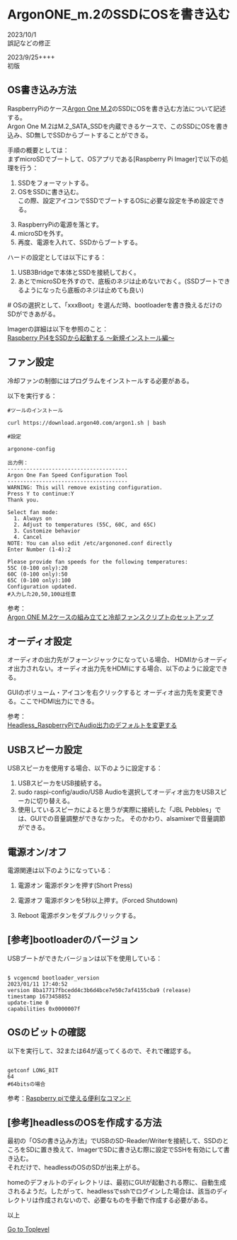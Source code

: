     
# ArgonONE_m.2のSSDにOSを書き込む  

2023/10/1  
誤記などの修正  

2023/9/25++++      
初版    
  
## OS書き込み方法  
RaspberryPiのケース[Argon One M.2](https://www.sengoku.co.jp/mod/sgk_cart/detail.php?code=EEHD-5PL4)のSSDにOSを書き込む方法について記述する。  
Argon One M.2はM.2_SATA_SSDを内蔵できるケースで、このSSDにOSを書き込み、SD無しでSSDからブートすることができる。  

手順の概要としては：  
まずmicroSDでブートして、OSアプリである[Raspberry Pi Imager]で以下の処理を行う：  
1. SSDをフォーマットする。  
1. OSをSSDに書き込む。  
この際、設定アイコンでSSDでブートするOSに必要な設定を予め設定できる。
<!-- 1. USBbootを設定する。 -->
3. RaspberryPiの電源を落とす。
1. microSDを外す。
1. 再度、電源を入れて、SSDからブートする。

ハードの設定としては以下にする：
1. USB3Bridgeで本体とSSDを接続しておく。
1. あとでmicroSDを外すので、底板のネジは止めないでおく。(SSDブートできるようになったら底板のネジは止めても良い)

\# OSの選択として、「xxxBoot」を選んだ時、bootloaderを書き換えるだけのSDができあがる。

Imagerの詳細は以下を参照のこと：  
[Raspberry Pi4をSSDから起動する ～新規インストール編～](https://pokug.net/entry/2020/12/11/074841)

## ファン設定
冷却ファンの制御にはプログラムをインストールする必要がある。

以下を実行する：  

```
#ツールのインストール

curl https://download.argon40.com/argon1.sh | bash

#設定

argonone-config

出力例：
--------------------------------------
Argon One Fan Speed Configuration Tool
--------------------------------------
WARNING: This will remove existing configuration.
Press Y to continue:Y
Thank you.

Select fan mode:
  1. Always on
  2. Adjust to temperatures (55C, 60C, and 65C)
  3. Customize behavior
  4. Cancel
NOTE: You can also edit /etc/argononed.conf directly
Enter Number (1-4):2

Please provide fan speeds for the following temperatures:
55C (0-100 only):20
60C (0-100 only):50
65C (0-100 only):100
Configuration updated.
#入力した20,50,100は任意

```
参考：  
[Argon ONE M.2ケースの組み立てと冷却ファンスクリプトのセットアップ](https://raspida.com/argon-one-m2-setup)  

## オーディオ設定
オーディオの出力先がフォーンジャックになっている場合、
HDMIからオーディオ出力されない。オーディオ出力先をHDMIにする場合、以下のように設定できる。  

GUIのボリューム・アイコンを右クリックすると
オーディオ出力先を変更できる。ここでHDMI出力にできる。

参考：  
[Headless_RaspberryPiでAudio出力のデフォルトを変更する](https://beta-notes.way-nifty.com/blog/2020/11/post-ef9846.html)  

## USBスピーカ設定
USBスピーカを使用する場合、以下のように設定する：  
1. USBスピーカをUSB接続する。
1. sudo raspi-config/audio/USB Audioを選択してオーディオ出力をUSBスピーカに切り替える。
1. 使用しているスピーカによると思うが実際に接続した「JBL Pebbles」では、GUIでの音量調整ができなかった。
そのかわり、alsamixerで音量調節ができる。

## 電源オン/オフ
電源関連は以下のようになっている：  
1. 電源オン
電源ボタンを押す(Short Press)

1. 電源オフ
電源ボタンを5秒以上押す。(Forced Shutdown)

1. Reboot
電源ボタンをダブルクリックする。

## [参考]bootloaderのバージョン
USBブートができたバージョンは以下を使用している：  
```

$ vcgencmd bootloader_version
2023/01/11 17:40:52
version 8ba17717fbcedd4c3b6d4bce7e50c7af4155cba9 (release)
timestamp 1673458852
update-time 0
capabilities 0x0000007f

```

## OSのビットの確認
以下を実行して、32または64が返ってくるので、それで確認する。
```

getconf LONG_BIT
64
#64bitsの場合
```

参考：[Raspberry piで使える便利なコマンド](https://racoubit.org/expl/soft/command.php?a=2)  

## [参考]headlessのOSを作成する方法
最初の「OSの書き込み方法」でUSBのSD-Reader/Writerを接続して、SSDのところをSDに置き換えて、ImagerでSDに書き込む際に設定でSSHを有効にして書き込む。  
それだけで、headlessのOSのSDが出来上がる。  
  
homeのデフォルトのディレクトリは、最初にGUIが起動される際に、自動生成されるようだ。したがって、headlessでsshでログインした場合は、該当のディレクトリは作成されないので、必要なものを手動で作成する必要がある。

以上  

[Go to Toplevel](https://xshigee.github.io/web0/)  

